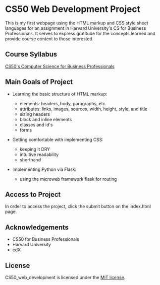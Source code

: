 # CS50 Web Development Project

This is my first webpage using the HTML markup and CSS style sheet languages for an assignment in Harvard University's 
CS for Business Professionals. It serves to express gratitude for the concepts learned and provide course content to those interested.

## Course Syllabus
[CS50's Computer Science for Business Professionals](https://docs.cs50.net/business/2018/x/syllabus.html#certificates)

## Main Goals of Project

* Learning the basic structure of HTML markup:
  * elements: headers, body, paragraphs, etc.
  * attributes: links, images, sources, width, height, style, and title
  * sizing headers
  * block and inline elements
  * classes and id's
  * forms
  
* Getting comfortable with implementing CSS:
  * keeping it DRY
  * intuitive readability
  * shorthand
  
* Implementing Python via Flask:
  * using the microweb framework flask for routing 
  
## Access to Project

In order to access the project, click the submit button on the index.html page.
  
## Acknowledgements
* CS50 for Business Professionals
* Harvard University
* edX

## License
CS50_web_development is licensed under the [MIT license](https://opensource.org/licenses/MIT).
